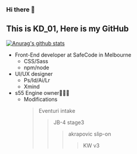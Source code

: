 ### Hi there 👋
    
This is KD_01, Here is my GitHub
----

[![Anurag's github stats](https://github-readme-stats.vercel.app/api?username=lik1rose)](https://github.com/anuraghazra/github-readme-stats)


* Front-End developer at SafeCode in Melbourne
    * CSS/Sass
    * npm/node
* UI/UX designer
    * Ps/Id/Ai/Lr
    * Xmind
* s55 Engine owner👨🏻‍🔧
    * Modifications
      >Eventuri intake
      >>JB-4 stage3
      >>>akrapovic slip-on
      >>>>KW v3





<!--
**lik1rose/lik1rose** is a ✨ _special_ ✨ repository because its `README.md` (this file) appears on your GitHub profile.

Here are some ideas to get you started:

- 🔭 I’m currently working on ...
- 🌱 I’m currently learning ...
- 👯 I’m looking to collaborate on ...
- 🤔 I’m looking for help with ...
- 💬 Ask me about ...
- 📫 How to reach me: ...
- 😄 Pronouns: ...
- ⚡ Fun fact: ...
-->
